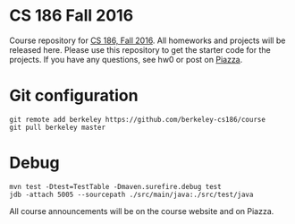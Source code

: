 # CS 186 Fall 2016

Course repository for [CS 186, Fall 2016](http://cs186berkeley.net). All
homeworks and projects will be released here. Please use this repository to
get the starter code for the projects. If you have any questions, see hw0 or
post on [Piazza](https://piazza.com/class/is0phopc27275j).

# Git configuration

    git remote add berkeley https://github.com/berkeley-cs186/course
    git pull berkeley master

# Debug

    mvn test -Dtest=TestTable -Dmaven.surefire.debug test
    jdb -attach 5005 --sourcepath ./src/main/java:./src/test/java

All course announcements will be on the course website and on Piazza.
